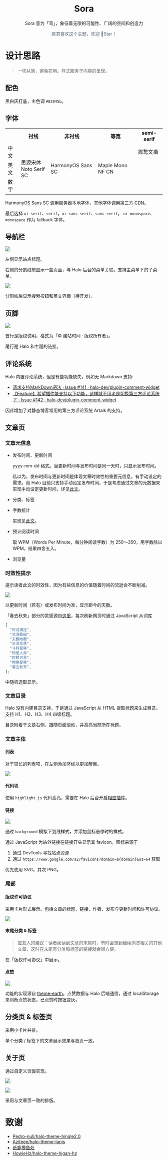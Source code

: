 <h1 align="center">Sora</h1>

<p align="center">Sora 意为「穹」，象征着无限的可能性、广阔的空间和创造力<p>

<p align="center" style="color: #59636e;">若君喜欢这个主题，欢迎 🌟Star！</p>

# 设计思路

> 一切从简，避免花哨。样式服务于内容的呈现。

## 配色

黑白灰打底，主色调 `#82045b`。

## 字体

<table>
  <tr>
    <th></th>
    <th>衬线</th>
    <th>非衬线</th>
    <th>等宽</th>
    <th>semi-serif</th>
  </tr>
  <tr>
    <td>中文</td>
    <td rowspan=3>思源宋体<br />Noto Serif SC</td>
    <td rowspan=3>HarmonyOS Sans SC</td>
    <td rowspan=3>Maple Mono NF CN</td>
    <td>霞鹜文楷</td>
  </tr>
  <tr>
    <td>英文</td>
    <td></td>
  </tr>
  <tr>
    <td>数字</td>
    <td></td>
  </tr>
</table>

HarmonyOS Sans SC 调用服务器本地字体，其他字体调用第三方 [CDN](https://fonts.zeoseven.com/)。

最后选择 `ui-serif`、`serif`，`ui-sans-serif`、`sans-serif`， `ui-monospace`、`monospace` 作为 fallback 字体。

## 导航栏

![](./docs/image5.png)

左侧显示站点标题。

右侧的分割线前显示一些页面，与 Halo 后台的菜单关联。支持主菜单下的子菜单。

![](./docs/image6.png)

分割线后显示搜索按钮和英文界面（待开发）。

## 页脚

![](./docs/image2.png)

首行是版权说明，格式为「© 建站时间 · 版权所有者」。

尾行是 Halo 和主题的链接。

## 评论系统

Halo 内置评论系统，但是有些功能缺失，例如无 Markdown 支持:

- [请求支持MarkDown语法 · Issue #141 · halo-dev/plugin-comment-widget](https://github.com/halo-dev/plugin-comment-widget/issues/141)
- [【Feature】希望插件能支持以下功能，这样就不用老是切换第三方评论系统了 · Issue #142 · halo-dev/plugin-comment-widget](https://github.com/halo-dev/plugin-comment-widget/issues/142)

因此增加了对静态博客常用的第三方评论系统 Artalk 的支持。

## 文章页

### 文章元信息

- 发布时间、更新时间

  yyyy-mm-dd 格式。当更新时间与发布时间是同一天时，只显示发布时间。

  私以为，发布时间与更新时间是体现文章时效性的重要元信息，有手动设定的需求。而 Halo 目前只支持手动设定发布时间，于是考虑通过文章的元数据来实现手动设定更新时间，详见[此文](https://blog.liks.space/archives/1743607499692)。

- 分类、标签
- 字数统计

  实现见[此文](https://blog.liks.space/archives/1744278269316)。

- 预计阅读时间

  取 WPM（Words Per Minute，每分钟阅读字数）为 250～350，用字数除以 WPM，结果四舍五入。

- 浏览量

### 时效性提示

提示读者此文的时效性，因为有些信息的价值随着时间的流逝会不断削减。

![](./docs/image4.png)

以更新时间（若有）或发布时间为准，显示距今的天数。

「春去秋来」部分的灵感源自[这里](https://ld246.com/article/1610896675951)，每次刷新网页时通过 JavaScript 从词库

```javascript
[
  "时过境迁",
  "沧海桑田",
  "天翻地覆",
  "水流花落",
  "斗转星移",
  "物是人非",
  "时移世易",
  "物换星移",
  "春去秋来",
];
```

中随机选取显示。

### 文章目录

Halo 没有内建目录支持，于是通过 JavaScript 从 HTML 提取标题来生成目录。支持 H1、H2、H3、H4 四级标题。

目录附着于文章右侧，跟随页面滚动，并高亮当前所在标题。

### 文章主体

#### 列表

对于较长的列表项，在左侧添加竖线以更加醒目。

![](./docs/image1.png)

#### 代码块

使用 `highlight.js` 代码高亮，需要在 Halo 后台开启[相应插件](https://www.halo.run/store/apps/app-sqpgf)。

#### 链接

![](./docs/image10.png)

通过 `background` 模拟下划线样式，并添加鼠标悬停时的样式。

通过 JavaScript 为站外链接在链接开头显示其 favicon。图标来源于

1. 通过 DevTools 寻找站点资源
2. 通过 `https://www.google.com/s2/favicons?domain=${domain}&sz=64` 获取

优先使用 SVG，其次 PNG。

### 尾部

#### 版权许可协议

采用卡片形式展示。包括文章的标题、链接、作者、发布与更新时间和许可协议。

![](./docs/image3.png)

#### 末尾分类 & 标签

> 应友人的建议：读者阅读到文章的末尾时，有时会想到继续浏览相关的其他文章，这时在末尾有分类和标签的链接就会很方便。

在「版权许可协议」中展示。

#### 点赞

![](./docs/image7.png)

功能的实现源自 [theme-earth](https://github.com/halo-dev/theme-earth/blob/main/src/alpine-data/upvote.ts)。点赞数据与 Halo 后端通信，通过 localStorage 来判断点赞状态，已点赞时按钮变灰。

## 分类页 & 标签页

采用小卡片并排。

单个分类 / 标签下的文章展示效果与首页一致。

## 关于页

通过自定义页面实现。

![](./docs/image8.png)

![](./docs/image9.png)

采用与文章页一致的排版。

# 致谢

- [Pedro-null/halo-theme-hingle2.0](https://github.com/Pedro-null/halo-theme-hingle2.0)
- [Aziteee/halo-theme-lapis](https://github.com/Aziteee/halo-theme-lapis)
- [纸鹿摸鱼处](https://blog.zhilu.cyou/)
- [HowieHz/halo-theme-higan-hz](https://github.com/HowieHz/halo-theme-higan-hz)
